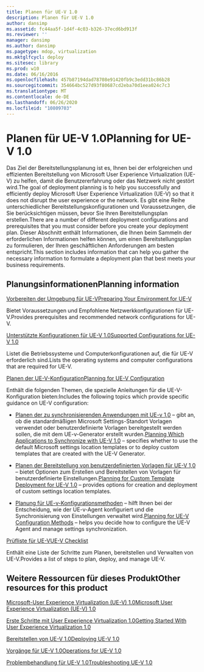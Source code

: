 ```yaml
---
title: Planen für UE-V 1.0
description: Planen für UE-V 1.0
author: dansimp
ms.assetid: fc44aa5f-1d4f-4c03-b326-37ecd6bd913f
ms.reviewer: ''
manager: dansimp
ms.author: dansimp
ms.pagetype: mdop, virtualization
ms.mktglfcycl: deploy
ms.sitesec: library
ms.prod: w10
ms.date: 06/16/2016
ms.openlocfilehash: 457b87194dad78708e91420fb9c3edd31bc86b28
ms.sourcegitcommit: 354664bc527d93f80687cd2eba70d1eea024c7c3
ms.translationtype: MT
ms.contentlocale: de-DE
ms.lasthandoff: 06/26/2020
ms.locfileid: "10809703"
---
```

# <span data-ttu-id="14774-103">Planen für UE-V 1.0</span><span class="sxs-lookup"><span data-stu-id="14774-103">Planning for UE-V 1.0</span></span>


<span data-ttu-id="14774-104">Das Ziel der Bereitstellungsplanung ist es, Ihnen bei der erfolgreichen und effizienten Bereitstellung von Microsoft User Experience Virtualization (UE-V) zu helfen, damit die Benutzererfahrung oder das Netzwerk nicht gestört wird.</span><span class="sxs-lookup"><span data-stu-id="14774-104">The goal of deployment planning is to help you successfully and efficiently deploy Microsoft User Experience Virtualization (UE-V) so that it does not disrupt the user experience or the network.</span></span> <span data-ttu-id="14774-105">Es gibt eine Reihe unterschiedlicher Bereitstellungskonfigurationen und Voraussetzungen, die Sie berücksichtigen müssen, bevor Sie Ihren Bereitstellungsplan erstellen.</span><span class="sxs-lookup"><span data-stu-id="14774-105">There are a number of different deployment configurations and prerequisites that you must consider before you create your deployment plan.</span></span> <span data-ttu-id="14774-106">Dieser Abschnitt enthält Informationen, die Ihnen beim Sammeln der erforderlichen Informationen helfen können, um einen Bereitstellungsplan zu formulieren, der Ihren geschäftlichen Anforderungen am besten entspricht.</span><span class="sxs-lookup"><span data-stu-id="14774-106">This section includes information that can help you gather the necessary information to formulate a deployment plan that best meets your business requirements.</span></span>

## <span data-ttu-id="14774-107">Planungsinformationen</span><span class="sxs-lookup"><span data-stu-id="14774-107">Planning information</span></span>


[<span data-ttu-id="14774-108">Vorbereiten der Umgebung für UE-V</span><span class="sxs-lookup"><span data-stu-id="14774-108">Preparing Your Environment for UE-V</span></span>](preparing-your-environment-for-ue-v.md)

<span data-ttu-id="14774-109">Bietet Voraussetzungen und Empfohlene Netzwerkkonfigurationen für UE-V.</span><span class="sxs-lookup"><span data-stu-id="14774-109">Provides prerequisites and recommended network configurations for UE-V.</span></span>

[<span data-ttu-id="14774-110">Unterstützte Konfigurationen für UE-V 1.0</span><span class="sxs-lookup"><span data-stu-id="14774-110">Supported Configurations for UE-V 1.0</span></span>](supported-configurations-for-ue-v-10.md)

<span data-ttu-id="14774-111">Listet die Betriebssysteme und Computerkonfigurationen auf, die für UE-V erforderlich sind.</span><span class="sxs-lookup"><span data-stu-id="14774-111">Lists the operating systems and computer configurations that are required for UE-V.</span></span>

[<span data-ttu-id="14774-112">Planen der UE-V-Konfiguration</span><span class="sxs-lookup"><span data-stu-id="14774-112">Planning for UE-V Configuration</span></span>](planning-for-ue-v-configuration.md)

<span data-ttu-id="14774-113">Enthält die folgenden Themen, die spezielle Anleitungen für die UE-V-Konfiguration bieten:</span><span class="sxs-lookup"><span data-stu-id="14774-113">Includes the following topics which provide specific guidance on UE-V configuration:</span></span>

-   <span data-ttu-id="14774-114">[Planen der zu synchronisierenden Anwendungen mit UE-v 1,0](planning-which-applications-to-synchronize-with-ue-v-10.md) – gibt an, ob die standardmäßigen Microsoft Settings-Standort Vorlagen verwendet oder benutzerdefinierte Vorlagen bereitgestellt werden sollen, die mit dem UE-v-Generator erstellt wurden.</span><span class="sxs-lookup"><span data-stu-id="14774-114">[Planning Which Applications to Synchronize with UE-V 1.0](planning-which-applications-to-synchronize-with-ue-v-10.md) – specifies whether to use the default Microsoft settings location templates or to deploy custom templates that are created with the UE-V Generator.</span></span>

-   <span data-ttu-id="14774-115">[Planen der Bereitstellung von benutzerdefinierten Vorlagen für UE-V 1,0](planning-for-custom-template-deployment-for-ue-v-10.md) – bietet Optionen zum Erstellen und Bereitstellen von Vorlagen für benutzerdefinierte Einstellungen.</span><span class="sxs-lookup"><span data-stu-id="14774-115">[Planning for Custom Template Deployment for UE-V 1.0](planning-for-custom-template-deployment-for-ue-v-10.md) – provides options for creation and deployment of custom settings location templates.</span></span>

-   <span data-ttu-id="14774-116">[Planung für UE-v-Konfigurationsmethoden](planning-for-ue-v-configuration-methods.md) – hilft Ihnen bei der Entscheidung, wie der UE-v-Agent konfiguriert und die Synchronisierung von Einstellungen verwaltet wird.</span><span class="sxs-lookup"><span data-stu-id="14774-116">[Planning for UE-V Configuration Methods](planning-for-ue-v-configuration-methods.md) – helps you decide how to configure the UE-V Agent and manage settings synchronization.</span></span>

[<span data-ttu-id="14774-117">Prüfliste für UE-V</span><span class="sxs-lookup"><span data-stu-id="14774-117">UE-V Checklist</span></span>](ue-v-checklist.md)

<span data-ttu-id="14774-118">Enthält eine Liste der Schritte zum Planen, bereitstellen und Verwalten von UE-V.</span><span class="sxs-lookup"><span data-stu-id="14774-118">Provides a list of steps to plan, deploy, and manage UE-V.</span></span>

## <span data-ttu-id="14774-119">Weitere Ressourcen für dieses Produkt</span><span class="sxs-lookup"><span data-stu-id="14774-119">Other resources for this product</span></span>


[<span data-ttu-id="14774-120">Microsoft-User Experience Virtualization (UE-V) 1.0</span><span class="sxs-lookup"><span data-stu-id="14774-120">Microsoft User Experience Virtualization (UE-V) 1.0</span></span>](index.md)

[<span data-ttu-id="14774-121">Erste Schritte mit User Experience Virtualization 1.0</span><span class="sxs-lookup"><span data-stu-id="14774-121">Getting Started With User Experience Virtualization 1.0</span></span>](getting-started-with-user-experience-virtualization-10.md)

[<span data-ttu-id="14774-122">Bereitstellen von UE-V 1.0</span><span class="sxs-lookup"><span data-stu-id="14774-122">Deploying UE-V 1.0</span></span>](deploying-ue-v-10.md)

[<span data-ttu-id="14774-123">Vorgänge für UE-V 1.0</span><span class="sxs-lookup"><span data-stu-id="14774-123">Operations for UE-V 1.0</span></span>](operations-for-ue-v-10.md)

[<span data-ttu-id="14774-124">Problembehandlung für UE-V 1.0</span><span class="sxs-lookup"><span data-stu-id="14774-124">Troubleshooting UE-V 1.0</span></span>](troubleshooting-ue-v-10.md)

 

 






